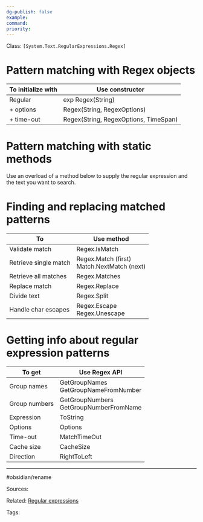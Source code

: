 ```yaml
---
dg-publish: false
example: 
command: 
priority: 
---
```


Class: `[System.Text.RegularExpressions.Regex]`

# Pattern matching with Regex objects

| To initialize with | Use constructor                       |
| ------------------ | ------------------------------------- |
| Regular            | exp Regex(String)                     |
| + options          | Regex(String, RegexOptions)           |
| + time-out         | Regex(String, RegexOptions, TimeSpan) |

# Pattern matching with static methods 

Use an overload of a method below to supply the 
regular expression and the text you want to search.

# Finding and replacing matched patterns

| To                    | Use method                                       |
| --------------------- | ------------------------------------------------ |
| Validate match        | Regex.IsMatch                                    |
| Retrieve single match | Regex.Match (first)  <br> Match.NextMatch (next) |
| Retrieve all matches  | Regex.Matches                                    |
| Replace match         | Regex.Replace                                    |
| Divide text           | Regex.Split                                      |
| Handle char escapes   | Regex.Escape <br> Regex.Unescape                 |

# Getting info about regular expression patterns

| To get        | Use Regex API                               |
| ------------- | ------------------------------------------- |
| Group names   | GetGroupNames <br> GetGroupNameFromNumber   |
| Group numbers | GetGroupNumbers <br> GetGroupNumberFromName |
| Expression    | ToString                                    |
| Options       | Options                                     |
| Time-out      | MatchTimeOut                                |
| Cache size    | CacheSize                                   |
| Direction     | RightToLeft                                 |


---
#obsidian/rename

Sources:

Related:
[Regular expressions](Regular%20expressions.md)

Tags:

